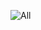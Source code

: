 ![All](https://user-images.githubusercontent.com/61620703/121768389-f329c300-cb98-11eb-987f-ae0654b77d31.jpg)
